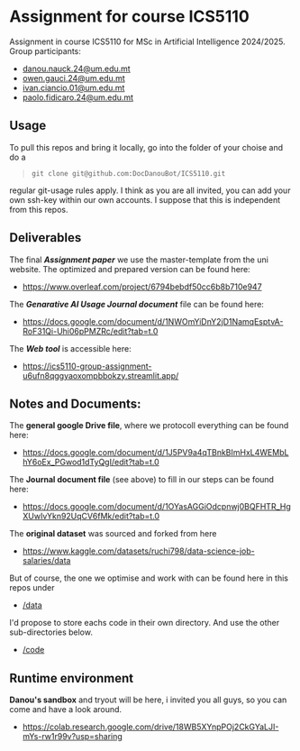 # Assignment for course ICS5110
Assignment in course ICS5110 for MSc in Artificial Intelligence 2024/2025. Group participants:

* danou.nauck.24@um.edu.mt
* owen.gauci.24@um.edu.mt
* ivan.ciancio.01@um.edu.mt
* paolo.fidicaro.24@um.edu.mt


## Usage
To pull this repos and bring it locally, go into the folder of your choise and do a
> `git clone git@github.com:DocDanouBot/ICS5110.git`

regular git-usage rules apply. I think as you are all invited, you can add your own ssh-key within our own accounts. I suppose that this is independent from this repos.

## Deliverables

The final ***Assignment paper*** we use the master-template from the uni website. The optimized and prepared version can be found here:
* https://www.overleaf.com/project/6794bebdf50cc6b8b710e947

The ***Genarative AI Usage Journal document*** file can be found here:
* https://docs.google.com/document/d/1NWOmYiDnY2jD1NamqEsptvA-RoF31Qi-Uhi06pPMZRc/edit?tab=t.0

The ***Web tool*** is accessible here:
* https://ics5110-group-assignment-u6ufn8qggyaoxompbbokzy.streamlit.app/
  

## Notes and Documents:

The **general google Drive file**, where we protocoll everything can be found here:
* https://docs.google.com/document/d/1J5PV9a4qTBnkBImHxL4WEMbLhY6oEx_PGwod1dTyQgI/edit?tab=t.0

The **Journal document file** (see above) to fill in our steps can be found here:
* https://docs.google.com/document/d/1OYasAGGiOdcpnwj0BQFHTR_HgXUwIvYkn92UqCV6fMk/edit?tab=t.0

The **original dataset** was sourced and forked from here
* https://www.kaggle.com/datasets/ruchi798/data-science-job-salaries/data

But of course, the one we optimise and work with can be found here in this repos under
* [/data](https://github.com/DocDanouBot/ICS5110/tree/master/data)

I'd propose to store eachs code in their own directory. And use the other sub-directories below. 
* [/code](https://github.com/DocDanouBot/ICS5110/tree/master/code)

## Runtime environment

**Danou's sandbox** and tryout will be here, i invited you all guys, so you can come and have a look around.
* https://colab.research.google.com/drive/18WB5XYnpPOj2CkGYaLJI-mYs-rw1r99v?usp=sharing

